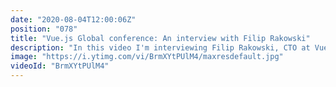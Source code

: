 ```yaml
---
date: "2020-08-04T12:00:06Z"
position: "078"
title: "Vue.js Global conference: An interview with Filip Rakowski"
description: "In this video I'm interviewing Filip Rakowski, CTO at Vue Storefront. We discuss his talk about Vue Storefront Next and we go in-depth on why they needed a Next version. After that we discuss how to monetize open source work and what it means for Vue Storefront to be a part of the MACH alliance.\n\nThis video is made in collaboration with the Vue.js Global conference. \nMore details here: https://vuejs.amsterdam \n\nFollow Filip here:\nhttps://twitter.com/filrakowski\nhttps://rakowski.dev/\nhttps://www.vuestorefront.io/\n\nFollow me here:\nWebsite: https://timbenniks.dev/\nTwitter: https://twitter.com/timbenniks\nGithub: https://github.com/timbenniks\n\n#interview #vuejsglobal #vuestorefront"
image: "https://i.ytimg.com/vi/BrmXYtPUlM4/maxresdefault.jpg"
videoId: "BrmXYtPUlM4"
---
```


